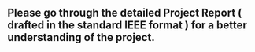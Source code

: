 
## Please go through the detailed Project Report ( drafted in the standard IEEE format ) for a better understanding of the project.
